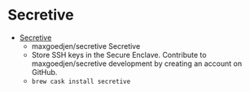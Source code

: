 # Secretive
- [Secretive](https://github.com/maxgoedjen/secretive)
  -  maxgoedjen/secretive Secretive  
  - Store SSH keys in the Secure Enclave. Contribute to maxgoedjen/secretive development by creating an account on GitHub.
  - `brew cask install secretive`
